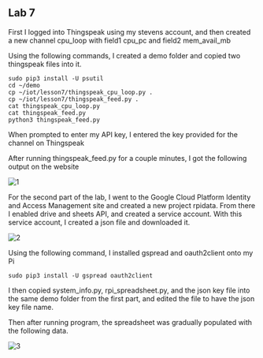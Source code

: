 ## Lab 7

First I logged into Thingspeak using my stevens account, and then created a new channel cpu_loop with field1 cpu_pc and field2 mem_avail_mb

Using the following commands, I created a demo folder and copied two thingspeak files into it. 

```
sudo pip3 install -U psutil
cd ~/demo
cp ~/iot/lesson7/thingspeak_cpu_loop.py .
cp ~/iot/lesson7/thingspeak_feed.py .
cat thingspeak_cpu_loop.py
cat thingspeak_feed.py
python3 thingspeak_feed.py
```

When prompted to enter my API key, I entered the key provided for the channel on Thingspeak

After running thingspeak_feed.py for a couple minutes, I got the following output on the website

![1]()

For the second part of the lab, I went to the Google Cloud Platform Identity and Access Management site and created a new project rpidata. From there I enabled drive and sheets API, and created a service account. With this service account, I created a json file and downloaded it. 

![2]()

Using the following command, I installed gspread and oauth2client onto my Pi

```
sudo pip3 install -U gspread oauth2client
```

I then copied system_info.py, rpi_spreadsheet.py, and the json key file into the same demo folder from the first part, and edited the file to have the json key file name. 

Then after running program, the spreadsheet was gradually populated with the following data.

![3]()

